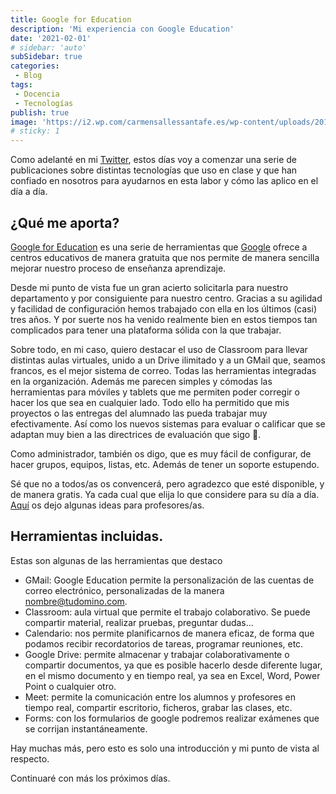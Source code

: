 ```yaml
---
title: Google for Education
description: 'Mi experiencia con Google Education'
date: '2021-02-01'
# sidebar: 'auto'
subSidebar: true
categories:
 - Blog
tags:
 - Docencia
 - Tecnologías
publish: true
image: 'https://i2.wp.com/carmensallessantafe.es/wp-content/uploads/2019/12/978B9053-E936-461B-B048-47FEFCC0842E.png'
# sticky: 1
---
```

Como adelanté en mi [Twitter](https://twitter.com/joseluisgonsan/status/1355951733944557574), estos días voy a comenzar una serie de publicaciones sobre distintas tecnologías que uso en clase y que han confiado en nosotros para ayudarnos en esta labor y cómo las aplico en el día a día.

<!-- more -->

## ¿Qué me aporta?
[Google for Education](https://edu.google.com/intl/es-419_ALL/) es una serie de herramientas que [Google](https://edu.google.com/intl/es-419/products/gsuite-for-education/) ofrece a centros educativos de manera gratuita que nos permite de manera sencilla mejorar nuestro proceso de enseñanza aprendizaje.

Desde mi punto de vista fue un gran acierto solicitarla para nuestro departamento y por consiguiente para nuestro centro. Gracias a su agilidad y facilidad de configuración hemos trabajado con ella en los últimos (casi) tres años. Y por suerte nos ha venido realmente bien en estos tiempos tan complicados para tener una plataforma sólida con la que trabajar.

Sobre todo, en mi caso, quiero destacar el uso de Classroom para llevar distintas aulas virtuales, unido a un Drive ilimitado y a un GMail que, seamos francos, es el mejor sistema de correo. Todas las herramientas integradas en la organización. Además me parecen simples y cómodas las herramientas para móviles y tablets que me permiten poder corregir o hacer los que sea en cualquier lado. Todo ello ha permitido que mis proyectos o las entregas del alumnado las pueda trabajar muy efectivamente. Así como los nuevos sistemas para evaluar o calificar que se adaptan muy bien a las directrices de evaluación que sigo 🙋.

Como administrador, también os digo, que es muy fácil de configurar, de hacer grupos, equipos, listas, etc. Además de tener un soporte estupendo.

Sé que no a todos/as os convencerá, pero agradezco que esté disponible, y de manera gratis. Ya cada cual que elija lo que considere para su día a día. [Aquí](https://www.youtube.com/watch?v=JQ94DMXPKf0) os dejo algunas ideas para profesores/as.

## Herramientas incluidas.

Estas son algunas de las herramientas que destaco
- GMail: Google Education permite la personalización de las cuentas de correo electrónico, personalizadas de la manera nombre@tudomino.com.
- Classroom: aula virtual que permite el trabajo colaborativo. Se puede compartir material, realizar pruebas, preguntar dudas… 
- Calendario: nos permite planificarnos de manera eficaz, de forma que podamos recibir recordatorios de tareas, programar reuniones, etc.
- Google Drive: permite almacenar y trabajar colaborativamente o compartir documentos, ya que es posible hacerlo desde diferente lugar, en el mismo documento y en tiempo real, ya sea en Excel, Word, Power Point o cualquier otro.
- Meet: permite la comunicación entre los alumnos y profesores en tiempo real, compartir escritorio, ficheros, grabar las clases, etc.
- Forms: con los formularios de google podremos realizar exámenes que se corrijan instantáneamente.

Hay muchas más, pero esto es solo una introducción y mi punto de vista al respecto. 

Continuaré con más los próximos días.
